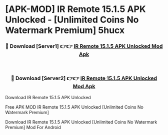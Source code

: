 # [APK-MOD] IR Remote 15.1.5 APK Unlocked - [Unlimited Coins No Watermark Premium] 5hucx



<div align="center">
<h3>🔴 Download [Server1] 👉👉 <a href="https://momento.my/?title=IR_Remote_15.1.5_APK_Unlocked">IR Remote 15.1.5 APK Unlocked Mod Apk</a></h3><br>

<h3>🔴 Download [Server2] 👉👉 <a href="https://momento.my/?title=IR_Remote_15.1.5_APK_Unlocked">IR Remote 15.1.5 APK Unlocked Mod Apk</a></h3>
</div>



Download IR Remote 15.1.5 APK Unlocked 

Free APK MOD IR Remote 15.1.5 APK Unlocked [Unlimited Coins No Watermark Premium]

Download IR Remote 15.1.5 APK Unlocked [Unlimited Coins No Watermark Premium] Mod For Android
